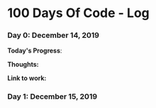 # 100 Days Of Code - Log

### Day 0: December 14, 2019

**Today's Progress**: 

**Thoughts:** 

**Link to work:** 

### Day 1: December 15, 2019


